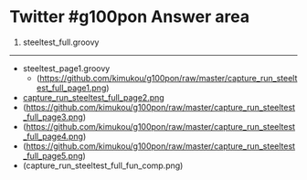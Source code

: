 Twitter #g100pon Answer area
==========


1. steeltest_full.groovy
------
* steeltest_page1.groovy
	* (https://github.com/kimukou/g100pon/raw/master/capture_run_steeltest_full_page1.png)
* [capture_run_steeltest_full_page2.png](https://github.com/kimukou/g100pon/raw/master/capture_run_steeltest_full_page2.png)
* (https://github.com/kimukou/g100pon/raw/master/capture_run_steeltest_full_page3.png)
* (https://github.com/kimukou/g100pon/raw/master/capture_run_steeltest_full_page4.png)
* (https://github.com/kimukou/g100pon/raw/master/capture_run_steeltest_full_page5.png)
* (capture_run_steeltest_full_fun_comp.png)

